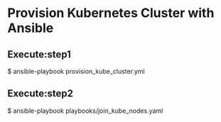 # Provision Kubernetes Cluster with Ansible

## Execute:step1
$ ansible-playbook provision_kube_cluster.yml

## Execute:step2
$ ansible-playbook playbooks/join_kube_nodes.yaml
